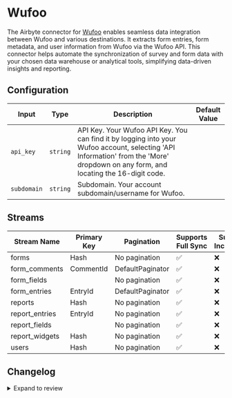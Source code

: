 # Wufoo
The Airbyte connector for [Wufoo](https://www.wufoo.com/) enables seamless data integration between Wufoo and various destinations. It extracts form entries, form metadata, and user information from Wufoo via the Wufoo API. This connector helps automate the synchronization of survey and form data with your chosen data warehouse or analytical tools, simplifying data-driven insights and reporting.

## Configuration

| Input | Type | Description | Default Value |
|-------|------|-------------|---------------|
| `api_key` | `string` | API Key. Your Wufoo API Key. You can find it by logging into your Wufoo account, selecting &#39;API Information&#39; from the &#39;More&#39; dropdown on any form, and locating the 16-digit code. |  |
| `subdomain` | `string` | Subdomain. Your account subdomain/username for Wufoo. |  |

## Streams
| Stream Name | Primary Key | Pagination | Supports Full Sync | Supports Incremental |
|-------------|-------------|------------|---------------------|----------------------|
| forms | Hash | No pagination | ✅ |  ❌  |
| form_comments | CommentId | DefaultPaginator | ✅ |  ❌  |
| form_fields |  | No pagination | ✅ |  ❌  |
| form_entries | EntryId | DefaultPaginator | ✅ |  ❌  |
| reports | Hash | No pagination | ✅ |  ❌  |
| report_entries | EntryId | No pagination | ✅ |  ❌  |
| report_fields |  | No pagination | ✅ |  ❌  |
| report_widgets | Hash | No pagination | ✅ |  ❌  |
| users | Hash | No pagination | ✅ |  ❌  |

## Changelog

<details>
  <summary>Expand to review</summary>

| Version          | Date              | Pull Request | Subject        |
|------------------|-------------------|--------------|----------------|
| 0.0.26 | 2025-06-28 | [62243](https://github.com/airbytehq/airbyte/pull/62243) | Update dependencies |
| 0.0.25 | 2025-06-21 | [61760](https://github.com/airbytehq/airbyte/pull/61760) | Update dependencies |
| 0.0.24 | 2025-06-15 | [61203](https://github.com/airbytehq/airbyte/pull/61203) | Update dependencies |
| 0.0.23 | 2025-05-24 | [60779](https://github.com/airbytehq/airbyte/pull/60779) | Update dependencies |
| 0.0.22 | 2025-05-10 | [59919](https://github.com/airbytehq/airbyte/pull/59919) | Update dependencies |
| 0.0.21 | 2025-05-04 | [59563](https://github.com/airbytehq/airbyte/pull/59563) | Update dependencies |
| 0.0.20 | 2025-04-26 | [58921](https://github.com/airbytehq/airbyte/pull/58921) | Update dependencies |
| 0.0.19 | 2025-04-19 | [58565](https://github.com/airbytehq/airbyte/pull/58565) | Update dependencies |
| 0.0.18 | 2025-04-12 | [57382](https://github.com/airbytehq/airbyte/pull/57382) | Update dependencies |
| 0.0.17 | 2025-03-29 | [56859](https://github.com/airbytehq/airbyte/pull/56859) | Update dependencies |
| 0.0.16 | 2025-03-22 | [56309](https://github.com/airbytehq/airbyte/pull/56309) | Update dependencies |
| 0.0.15 | 2025-03-08 | [55641](https://github.com/airbytehq/airbyte/pull/55641) | Update dependencies |
| 0.0.14 | 2025-03-01 | [55098](https://github.com/airbytehq/airbyte/pull/55098) | Update dependencies |
| 0.0.13 | 2025-02-22 | [54461](https://github.com/airbytehq/airbyte/pull/54461) | Update dependencies |
| 0.0.12 | 2025-02-15 | [54026](https://github.com/airbytehq/airbyte/pull/54026) | Update dependencies |
| 0.0.11 | 2025-02-08 | [53534](https://github.com/airbytehq/airbyte/pull/53534) | Update dependencies |
| 0.0.10 | 2025-02-01 | [53039](https://github.com/airbytehq/airbyte/pull/53039) | Update dependencies |
| 0.0.9 | 2025-01-25 | [52456](https://github.com/airbytehq/airbyte/pull/52456) | Update dependencies |
| 0.0.8 | 2025-01-18 | [52011](https://github.com/airbytehq/airbyte/pull/52011) | Update dependencies |
| 0.0.7 | 2025-01-11 | [51384](https://github.com/airbytehq/airbyte/pull/51384) | Update dependencies |
| 0.0.6 | 2024-12-28 | [50767](https://github.com/airbytehq/airbyte/pull/50767) | Update dependencies |
| 0.0.5 | 2024-12-21 | [50347](https://github.com/airbytehq/airbyte/pull/50347) | Update dependencies |
| 0.0.4 | 2024-12-14 | [49768](https://github.com/airbytehq/airbyte/pull/49768) | Update dependencies |
| 0.0.3 | 2024-12-12 | [49379](https://github.com/airbytehq/airbyte/pull/49379) | Update dependencies |
| 0.0.2 | 2024-12-11 | [49121](https://github.com/airbytehq/airbyte/pull/49121) | Starting with this version, the Docker image is now rootless. Please note that this and future versions will not be compatible with Airbyte versions earlier than 0.64 |
| 0.0.1 | 2024-11-08 | | Initial release by [@parthiv11](https://github.com/parthiv11) via Connector Builder |

</details>
